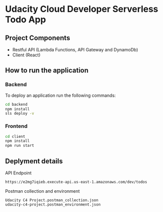 # Udacity Cloud Developer Serverless Todo App

## Project Components
- Restful API (Lambda Functions, API Gateway and DynamoDb)
- Client (React)

## How to run the application
### Backend
To deploy an application run the following commands:

```bash
cd backend
npm install
sls deploy -v
````
### Frontend
```bash
cd client
npm install
npm run start
```

## Deplyment details
API Endpoint
```
https://e2mg7iqieb.execute-api.us-east-1.amazonaws.com/dev/todos
```
Postman collection and environment
```
Udacity C4 Project.postman_collection.json
udacity-c4-project.postman_environment.json

```
